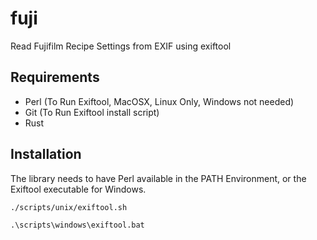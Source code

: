 # fuji
Read Fujifilm Recipe Settings from EXIF using exiftool

## Requirements

- Perl (To Run Exiftool, MacOSX, Linux Only, Windows not needed)
- Git (To Run Exiftool install script)
- Rust

## Installation

The library needs to have Perl available in the PATH Environment, or the
Exiftool executable for Windows.

```sh
./scripts/unix/exiftool.sh
```

```bat
.\scripts\windows\exiftool.bat
```
